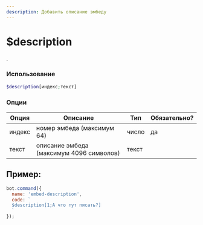 ```yaml
---
description: Добавить описание эмбеду
---
```


# $description

.

### Использование
 
```php
$description[индекс;текст]
```

### Опции


| Опция | Описание | Тип | Обязательно? |
|--------|-------------|------|----------|
| индекс | номер эмбеда (максимум 64) | число | да |
| текст | описание эмбеда (максимум 4096 символов) | текст |


## Пример:

```javascript
bot.command({
  name: 'embed-description',
  code: `
  $description[1;А что тут писать?]
  `
});
```
